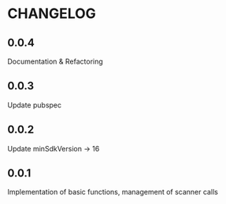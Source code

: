 # CHANGELOG

## 0.0.4

Documentation & Refactoring

## 0.0.3

Update pubspec

## 0.0.2

Update minSdkVersion -> 16

## 0.0.1

Implementation of basic functions, management of scanner calls
